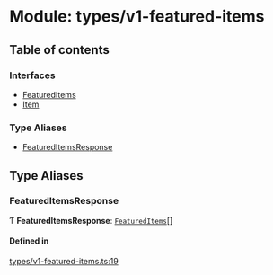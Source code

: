 # Module: types/v1-featured-items

## Table of contents

### Interfaces

- [FeaturedItems](../interfaces/types_v1_featured_items.FeaturedItems.md)
- [Item](../interfaces/types_v1_featured_items.Item.md)

### Type Aliases

- [FeaturedItemsResponse](types_v1_featured_items.md#featureditemsresponse)

## Type Aliases

### FeaturedItemsResponse

Ƭ **FeaturedItemsResponse**: [`FeaturedItems`](../interfaces/types_v1_featured_items.FeaturedItems.md)[]

#### Defined in

[types/v1-featured-items.ts:19](https://github.com/jameslinimk/unofficial-valorant-api/blob/0ab3e91/package/src/types/v1-featured-items.ts#L19)
